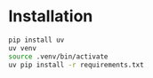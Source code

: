 # Installation

```bash
pip install uv
uv venv
source .venv/bin/activate
uv pip install -r requirements.txt
```
